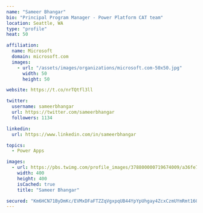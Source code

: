 ```yaml
---
name: "Sameer Bhangar"
bio: "Principal Program Manager - Power Platform CAT team"
location: Seattle, WA
type: "profile"
heat: 50

affiliation:
  name: Microsoft
  domain: microsoft.com
  images:
    - url: "/assets/images/organizations/microsoft.com-50x50.jpg"
      width: 50
      height: 50

website: https://t.co/nrTQtfl3ll

twitter:
  username: sameerbhangar
  url: https://twitter.com/sameerbhangar
  followers: 1134

linkedin:
  url: https://www.linkedin.com/in/sameerbhangar

topics:
  - Power Apps

images:
  - url: https://pbs.twimg.com/profile_images/378800000719674009/a36fe7ddfab1778b76e5793772e43798_400x400.jpeg
    width: 400
    height: 400
    isCached: true
    title: "Sameer Bhangar"

secured: "Km6HCN71ByDmKc/EVMxDFaFTZZqVgxpqUB44YpYpUhgay4ZcxCzmUYmRmt16Q0ekAAsZSiFW/gXlaL8gjS9SAXh5h4C52Z+zqV8uRAtC/B5tuDNCQF3h+qx9tl/vyQRYxX7J0Bbz9pJ9NhYYrZWdsC/C6K2lUih0E+/z3LmLrr2/qD1nP95wi13F2YDw5LUuEaPDBr49aUR18CL9fIn9OD12IZ3bvnrk0+yYTrLwsWNen3Kgfyiuqe2YztB0dFFrt7N0ObOHmmWgTGaEvo1jEqawVnSdgmWGwXoOmv6sBTmlOYh2/aNXczNWfaKC3o6/ndZ0melYrgayhH50Evbxf2P9R0pUiygnyeo94bj+bkH5o+BHIWV/On+ASLtNuzTU6CFvwuCOlTHfe0N4icvBHvrZ+M+ONX1Q7UaVBbWac/Q=;xjwPFDyHUbG9JiU1+hnHvw=="
---
```


